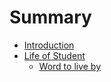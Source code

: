 # Summary

* [Introduction](README.md)
* [Life of Student](spirit_of_hacker/README.md)
   * [Word to live by](spirit_of_hacker/word_to_live_by.md)


